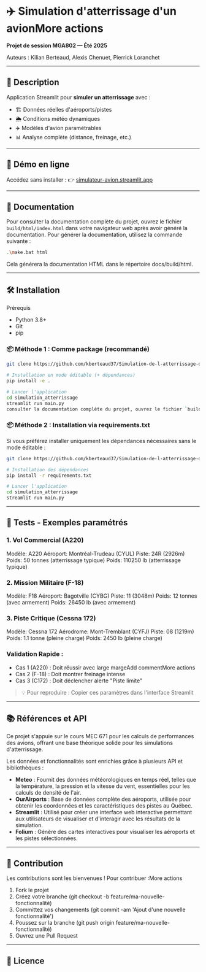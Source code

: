 # ✈️ Simulation d'atterrissage d'un avionMore actions

**Projet de session MGA802 — Été 2025**

Auteurs : Kilian Berteaud, Alexis Chenuet, Pierrick Loranchet

---

## 📌 Description

Application Streamlit pour **simuler un atterrissage** avec :
- 🏗️ Données réelles d'aéroports/pistes
- 🌦️ Conditions météo dynamiques
- ✈️ Modèles d'avion paramétrables
- 📊 Analyse complète (distance, freinage, etc.)

---

## 🚀 Démo en ligne

Accédez sans installer :
👉 [simulateur-avion.streamlit.app](https://simulateur-avion.streamlit.app)

---

## 📖 Documentation

Pour consulter la documentation complète du projet, ouvrez le fichier `build/html/index.html` dans votre navigateur web après avoir généré la documentation. Pour générer la documentation, utilisez la commande suivante :

```bash
.\make.bat html
```
Cela générera la documentation HTML dans le répertoire docs/build/html.

---

## 🛠️ Installation
Prérequis
- Python 3.8+
- Git
- pip

### 📦 Méthode 1 : Comme package (recommandé)
```bash
git clone https://github.com/kberteaud37/Simulation-de-l-atterrissage-d-un-avion.git

# Installation en mode éditable (+ dépendances)
pip install -e .

# Lancer l'application
cd simulation_atterrissage
streamlit run main.py
consulter la documentation complète du projet, ouvrez le fichier `build/html/index.html` dans votre navigateur web après avoir généré la documentation. 

```

### 📦 Méthode 2 : Installation via requirements.txt
Si vous préférez installer uniquement les dépendances nécessaires sans le mode éditable :

```bash
git clone https://github.com/kberteaud37/Simulation-de-l-atterrissage-d-un-avion.git

# Installation des dépendances
pip install -r requirements.txt

# Lancer l'application
cd simulation_atterrissage
streamlit run main.py
```

---

## 🧪 Tests - Exemples paramétrés

### 1. Vol Commercial (A220)

Modèle: A220
Aéroport: Montréal-Trudeau (CYUL)
Piste: 24R (2926m)
Poids: 50 tonnes (atterrissage typique)
Poids: 110250 lb (atterrissage typique)

### 2. Mission Militaire (F-18)
Modèle: F18
Aéroport: Bagotville (CYBG)
Piste: 11 (3048m)
Poids: 12 tonnes (avec armement)
Poids: 26450 lb (avec armement)

### 3. Piste Critique (Cessna 172)
Modèle: Cessna 172
Aérodrome: Mont-Tremblant (CYFJ)
Piste: 08 (1219m)
Poids: 1.1 tonne (pleine charge)
Poids: 2450 lb (pleine charge)

### Validation Rapide :
- Cas 1 (A220) : Doit réussir avec large margeAdd commentMore actions
- Cas 2 (F-18) : Doit montrer freinage intense
- Cas 3 (C172) : Doit déclencher alerte "Piste limite"

> 💡 Pour reproduire : Copier ces paramètres dans l'interface Streamlit


--- 

## 📚 Références et API
Ce projet s'appuie sur le cours MEC 671 pour les calculs de performances des avions, offrant une base théorique solide pour les simulations d'atterrissage.

Les données et fonctionnalités sont enrichies grâce à plusieurs API et bibliothèques :

- **Meteo** : Fournit des données météorologiques en temps réel, telles que la température, la pression et la vitesse du vent, essentielles pour les calculs de densité de l'air.
- **OurAirports** : Base de données complète des aéroports, utilisée pour obtenir les coordonnées et les caractéristiques des pistes au Québec.
- **Streamlit** : Utilisé pour créer une interface web interactive permettant aux utilisateurs de visualiser et d'interagir avec les résultats de la simulation.
- **Folium** : Génère des cartes interactives pour visualiser les aéroports et les pistes sélectionnées.

---

## 🤝 Contribution
Les contributions sont les bienvenues ! Pour contribuer :More actions

1. Fork le projet
2. Créez votre branche (git checkout -b feature/ma-nouvelle-fonctionnalité)
3. Committez vos changements (git commit -am 'Ajout d'une nouvelle fonctionnalité')
4. Poussez sur la branche (git push origin feature/ma-nouvelle-fonctionnalité)
5. Ouvrez une Pull Request

---

## 📜 Licence